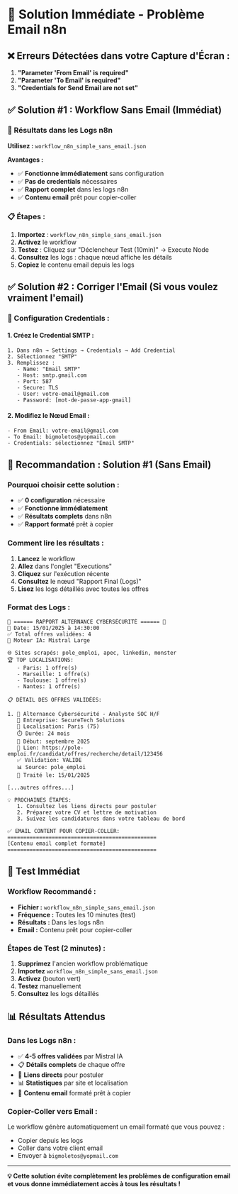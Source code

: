 # 🚨 Solution Immédiate - Problème Email n8n

## ❌ **Erreurs Détectées dans votre Capture d'Écran :**

1. **"Parameter 'From Email' is required"**
2. **"Parameter 'To Email' is required"**
3. **"Credentials for Send Email are not set"**

## ✅ **Solution #1 : Workflow Sans Email (Immédiat)**

### **🎯 Résultats dans les Logs n8n**
**Utilisez :** `workflow_n8n_simple_sans_email.json`

**Avantages :**
- ✅ **Fonctionne immédiatement** sans configuration
- ✅ **Pas de credentials** nécessaires
- ✅ **Rapport complet** dans les logs n8n
- ✅ **Contenu email** prêt pour copier-coller

### **📋 Étapes :**
1. **Importez** : `workflow_n8n_simple_sans_email.json`
2. **Activez** le workflow
3. **Testez** : Cliquez sur "Déclencheur Test (10min)" → Execute Node
4. **Consultez** les logs : chaque nœud affiche les détails
5. **Copiez** le contenu email depuis les logs

## ✅ **Solution #2 : Corriger l'Email (Si vous voulez vraiment l'email)**

### **🔧 Configuration Credentials :**

#### **1. Créez le Credential SMTP :**
```
1. Dans n8n → Settings → Credentials → Add Credential
2. Sélectionnez "SMTP"
3. Remplissez :
   - Name: "Email SMTP"
   - Host: smtp.gmail.com
   - Port: 587
   - Secure: TLS
   - User: votre-email@gmail.com
   - Password: [mot-de-passe-app-gmail]
```

#### **2. Modifiez le Nœud Email :**
```
- From Email: votre-email@gmail.com
- To Email: bigmoletos@yopmail.com
- Credentials: sélectionnez "Email SMTP"
```

## 🎯 **Recommandation : Solution #1 (Sans Email)**

### **Pourquoi choisir cette solution :**
- ✅ **0 configuration** nécessaire
- ✅ **Fonctionne immédiatement**
- ✅ **Résultats complets** dans n8n
- ✅ **Rapport formaté** prêt à copier

### **Comment lire les résultats :**
1. **Lancez** le workflow
2. **Allez** dans l'onglet "Executions"
3. **Cliquez** sur l'exécution récente
4. **Consultez** le nœud "Rapport Final (Logs)"
5. **Lisez** les logs détaillés avec toutes les offres

### **Format des Logs :**
```
🎯 ====== RAPPORT ALTERNANCE CYBERSÉCURITÉ ====== 🎯
📅 Date: 15/01/2025 à 14:30:00
✅ Total offres validées: 4
🤖 Moteur IA: Mistral Large

🌐 Sites scrapés: pole_emploi, apec, linkedin, monster
🏆 TOP LOCALISATIONS:
   - Paris: 1 offre(s)
   - Marseille: 1 offre(s)
   - Toulouse: 1 offre(s)
   - Nantes: 1 offre(s)

📋 DÉTAIL DES OFFRES VALIDÉES:

1. 🎯 Alternance Cybersécurité - Analyste SOC H/F
   🏢 Entreprise: SecureTech Solutions
   📍 Localisation: Paris (75)
   ⏱️ Durée: 24 mois
   🚀 Début: septembre 2025
   🔗 Lien: https://pole-emploi.fr/candidat/offres/recherche/detail/123456
   ✅ Validation: VALIDE
   📊 Source: pole_emploi
   📅 Traité le: 15/01/2025

[...autres offres...]

💡 PROCHAINES ÉTAPES:
   1. Consultez les liens directs pour postuler
   2. Préparez votre CV et lettre de motivation
   3. Suivez les candidatures dans votre tableau de bord

✅ EMAIL CONTENT POUR COPIER-COLLER:
===============================================
[Contenu email complet formaté]
===============================================
```

## 🚀 **Test Immédiat**

### **Workflow Recommandé :**
- **Fichier :** `workflow_n8n_simple_sans_email.json`
- **Fréquence :** Toutes les 10 minutes (test)
- **Résultats :** Dans les logs n8n
- **Email :** Contenu prêt pour copier-coller

### **Étapes de Test (2 minutes) :**
1. **Supprimez** l'ancien workflow problématique
2. **Importez** `workflow_n8n_simple_sans_email.json`
3. **Activez** (bouton vert)
4. **Testez** manuellement
5. **Consultez** les logs détaillés

## 📊 **Résultats Attendus**

### **Dans les Logs n8n :**
- ✅ **4-5 offres validées** par Mistral IA
- 📋 **Détails complets** de chaque offre
- 🔗 **Liens directs** pour postuler
- 📊 **Statistiques** par site et localisation
- 📧 **Contenu email** formaté prêt à copier

### **Copier-Coller vers Email :**
Le workflow génère automatiquement un email formaté que vous pouvez :
- Copier depuis les logs
- Coller dans votre client email
- Envoyer à `bigmoletos@yopmail.com`

---

**💡 Cette solution évite complètement les problèmes de configuration email et vous donne immédiatement accès à tous les résultats !**